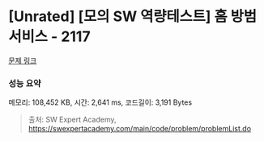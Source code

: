 # [Unrated] [모의 SW 역량테스트] 홈 방범 서비스 - 2117 

[문제 링크](https://swexpertacademy.com/main/code/problem/problemDetail.do?contestProbId=AV5V61LqAf8DFAWu) 

### 성능 요약

메모리: 108,452 KB, 시간: 2,641 ms, 코드길이: 3,191 Bytes



> 출처: SW Expert Academy, https://swexpertacademy.com/main/code/problem/problemList.do
